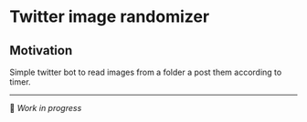 # Twitter image randomizer

## Motivation
Simple twitter bot to read images from a folder a post them according to timer.

___
:construction: _Work in progress_